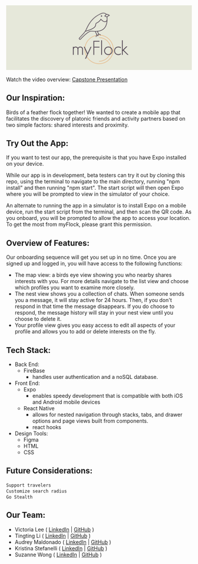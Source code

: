 ![cover for myFlock](assets/supplementary_images/cover.png)

Watch the video overview: 
[Capstone Presentation](https://youtu.be/KBKhrSB6zYQ)


## Our Inspiration:
Birds of a feather flock together! We wanted to create a mobile app that  facilitates the discovery of platonic friends and activity partners based on two simple factors: shared interests and proximity.

## Try Out the App:
If you want to test our app, the prerequisite is that you have Expo installed on your device.

While our app is in development, beta testers can try it out by cloning this repo, using the terminal to navigate to the main directory, running "npm install" and then running "npm start". The start script will then open Expo where you will be prompted to view in the simulator of your choice.

An alternate to running the app in a simulator is to install Expo on a mobile device, run the start script from the terminal, and then scan the QR code. As you onboard, you will be prompted to allow the app to access your location. To get the most from myFlock, please grant this permission.


## Overview of Features:

Our onboarding sequence will get you set up in no time. Once you are signed up and logged in, you will have access to the following functions:

- The map view: a birds eye view showing you who nearby shares interests with you. For more details navigate to the list view and choose which profiles you want to examine more closely.
- The nest view shows you a collection of chats. When someone sends you a message, it will stay active for 24 hours. Then, if you don't respond in that time the message disappears. If you do choose to respond, the message history will stay in your nest view until you choose to delete it.
- Your profile view gives you easy access to edit all aspects of your profile and allows you to add or delete interests on the fly.


## Tech Stack:

- Back End:
  - FireBase
    - handles user authentication and a noSQL database.
- Front End:
  - Expo
    - enables speedy development that is compatible with both iOS and Android mobile devices
  - React Native
    - allows for nested navigation through stacks, tabs, and drawer options and page views built from components.
    - react hooks
- Design Tools:
  - Figma
  - HTML
  - CSS

## Future Considerations:

    Support travelers
    Customize search radius
    Go Stealth

## Our Team:
 - Victoria Lee ( [LinkedIn](https://www.linkedin.com/in/victoria-lee-dev/) | [GitHub](https://github.com/dalgonaio) )
 - Tingting Li ( [LinkedIn](https://www.linkedin.com/in/tingting-li-tia/) | [GitHub](https://github.com/tiyalee) )
 - Audrey Maldonado ( [LinkedIn](https://www.linkedin.com/in/audrey-maldonado/) | [GitHub](https://github.com/Adorism) )
 - Kristina Stefanelli ( [LinkedIn](https://www.linkedin.com/in/kristinastefanelli/) | [GitHub](https://github.com/kstefanelli) )
 - Suzanne Wong ( [LinkedIn](https://www.linkedin.com/in/wongsuzanne/) | [GitHub](https://github.com/suzannewong) )
